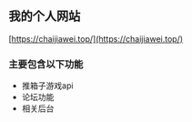 ## 我的个人网站

[https://chaijiawei.top/](https://chaijiawei.top/)


### 主要包含以下功能

- 推箱子游戏api
- 论坛功能
- 相关后台
